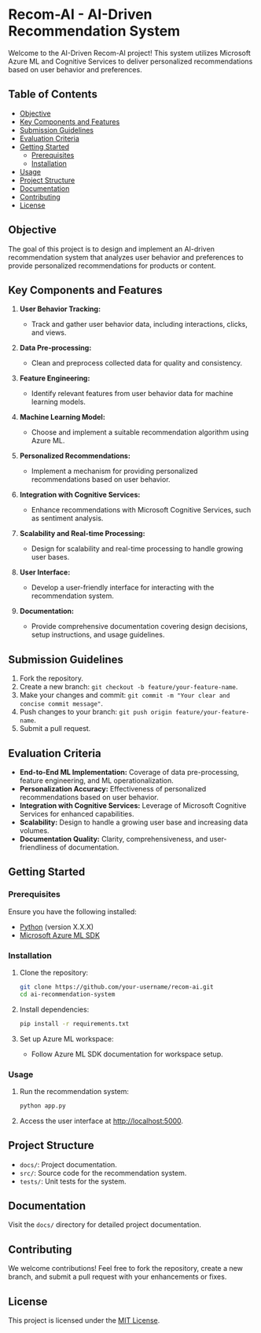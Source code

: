 # Recom-AI - AI-Driven Recommendation System

Welcome to the AI-Driven Recom-AI project! This system utilizes Microsoft Azure ML and Cognitive Services to deliver personalized recommendations based on user behavior and preferences.

## Table of Contents
- [Objective](#objective)
- [Key Components and Features](#key-components-and-features)
- [Submission Guidelines](#submission-guidelines)
- [Evaluation Criteria](#evaluation-criteria)
- [Getting Started](#getting-started)
  - [Prerequisites](#prerequisites)
  - [Installation](#installation)
- [Usage](#usage)
- [Project Structure](#project-structure)
- [Documentation](#documentation)
- [Contributing](#contributing)
- [License](#license)

## Objective

The goal of this project is to design and implement an AI-driven recommendation system that analyzes user behavior and preferences to provide personalized recommendations for products or content.

## Key Components and Features

1. **User Behavior Tracking:**
   - Track and gather user behavior data, including interactions, clicks, and views.

2. **Data Pre-processing:**
   - Clean and preprocess collected data for quality and consistency.

3. **Feature Engineering:**
   - Identify relevant features from user behavior data for machine learning models.

4. **Machine Learning Model:**
   - Choose and implement a suitable recommendation algorithm using Azure ML.

5. **Personalized Recommendations:**
   - Implement a mechanism for providing personalized recommendations based on user behavior.

6. **Integration with Cognitive Services:**
   - Enhance recommendations with Microsoft Cognitive Services, such as sentiment analysis.

7. **Scalability and Real-time Processing:**
   - Design for scalability and real-time processing to handle growing user bases.

8. **User Interface:**
   - Develop a user-friendly interface for interacting with the recommendation system.

9. **Documentation:**
   - Provide comprehensive documentation covering design decisions, setup instructions, and usage guidelines.

## Submission Guidelines

1. Fork the repository.
2. Create a new branch: `git checkout -b feature/your-feature-name`.
3. Make your changes and commit: `git commit -m "Your clear and concise commit message"`.
4. Push changes to your branch: `git push origin feature/your-feature-name`.
5. Submit a pull request.

## Evaluation Criteria

- **End-to-End ML Implementation:** Coverage of data pre-processing, feature engineering, and ML operationalization.
- **Personalization Accuracy:** Effectiveness of personalized recommendations based on user behavior.
- **Integration with Cognitive Services:** Leverage of Microsoft Cognitive Services for enhanced capabilities.
- **Scalability:** Design to handle a growing user base and increasing data volumes.
- **Documentation Quality:** Clarity, comprehensiveness, and user-friendliness of documentation.

## Getting Started

### Prerequisites

Ensure you have the following installed:

- [Python](https://www.python.org/) (version X.X.X)
- [Microsoft Azure ML SDK](https://docs.microsoft.com/en-us/azure/machine-learning/)

### Installation

1. Clone the repository:
   ```bash
   git clone https://github.com/your-username/recom-ai.git
   cd ai-recommendation-system
   ```

2. Install dependencies:
   ```bash
   pip install -r requirements.txt
   ```

3. Set up Azure ML workspace:
   - Follow Azure ML SDK documentation for workspace setup.

### Usage

1. Run the recommendation system:
   ```bash
   python app.py
   ```

2. Access the user interface at [http://localhost:5000](http://localhost:5000).

## Project Structure

- `docs/`: Project documentation.
- `src/`: Source code for the recommendation system.
- `tests/`: Unit tests for the system.

## Documentation

Visit the `docs/` directory for detailed project documentation.

## Contributing

We welcome contributions! Feel free to fork the repository, create a new branch, and submit a pull request with your enhancements or fixes.

## License

This project is licensed under the [MIT License](LICENSE).
